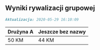 ## Wyniki rywalizacji grupowej

```markdown
Aktualizacja: 2020-05-29 16:10:09
```

Drużyna A | Jeszcze bez nazwy
------------ | -------------
 50 KM | 44 KM